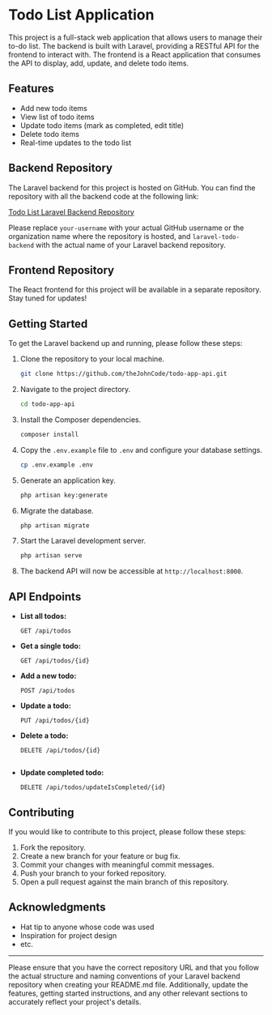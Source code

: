 # Todo List Application

This project is a full-stack web application that allows users to manage their to-do list. The backend is built with Laravel, providing a RESTful API for the frontend to interact with. The frontend is a React application that consumes the API to display, add, update, and delete todo items.

## Features

- Add new todo items
- View list of todo items
- Update todo items (mark as completed, edit title)
- Delete todo items
- Real-time updates to the todo list

## Backend Repository

The Laravel backend for this project is hosted on GitHub. You can find the repository with all the backend code at the following link:

[Todo List Laravel Backend Repository](https://github.com/your-username/laravel-todo-backend)

Please replace `your-username` with your actual GitHub username or the organization name where the repository is hosted, and `laravel-todo-backend` with the actual name of your Laravel backend repository.

## Frontend Repository

The React frontend for this project will be available in a separate repository. Stay tuned for updates!

## Getting Started

To get the Laravel backend up and running, please follow these steps:

1. Clone the repository to your local machine.
   ```sh
   git clone https://github.com/theJohnCode/todo-app-api.git
   ```

2. Navigate to the project directory.
   ```sh
   cd todo-app-api
   ```

3. Install the Composer dependencies.
   ```sh
   composer install
   ```

4. Copy the `.env.example` file to `.env` and configure your database settings.
   ```sh
   cp .env.example .env
   ```

5. Generate an application key.
   ```sh
   php artisan key:generate
   ```

6. Migrate the database.
   ```sh
   php artisan migrate
   ```

7. Start the Laravel development server.
   ```sh
   php artisan serve
   ```

8. The backend API will now be accessible at `http://localhost:8000`.

## API Endpoints

- **List all todos:**
  ```
  GET /api/todos
  ```

- **Get a single todo:**
  ```
  GET /api/todos/{id}
  ```

- **Add a new todo:**
  ```
  POST /api/todos
  ```

- **Update a todo:**
  ```
  PUT /api/todos/{id}
  ```

- **Delete a todo:**
  ```
  DELETE /api/todos/{id}


- **Update completed todo:**
  ```
  DELETE /api/todos/updateIsCompleted/{id}
  ```

## Contributing

If you would like to contribute to this project, please follow these steps:

1. Fork the repository.
2. Create a new branch for your feature or bug fix.
3. Commit your changes with meaningful commit messages.
4. Push your branch to your forked repository.
5. Open a pull request against the main branch of this repository.

## Acknowledgments

- Hat tip to anyone whose code was used
- Inspiration for project design
- etc.

---

Please ensure that you have the correct repository URL and that you follow the actual structure and naming conventions of your Laravel backend repository when creating your README.md file. Additionally, update the features, getting started instructions, and any other relevant sections to accurately reflect your project's details.